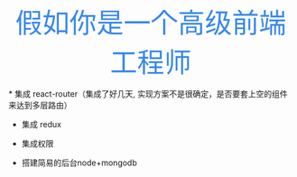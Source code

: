 <p align="center">
    <font size="18" color="#3788ee">假如你是一个高级前端工程师</font>
</p>
* 集成 react-router（集成了好几天, 实现方案不是很确定，是否要套上空的组件来达到多层路由）

* 集成 redux

* 集成权限

* 搭建简易的后台node+mongodb